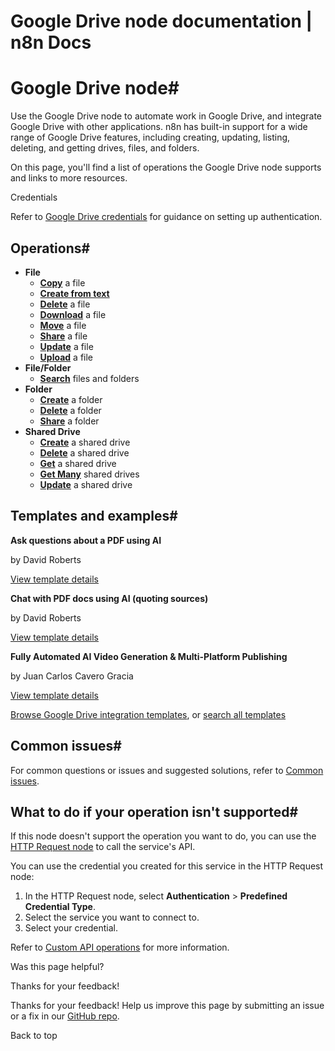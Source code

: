 # Google Drive node documentation | n8n Docs

[ ](https://github.com/n8n-io/n8n-docs/edit/main/docs/integrations/builtin/app-nodes/n8n-nodes-base.googledrive/index.md "Edit this page")

# Google Drive node#

Use the Google Drive node to automate work in Google Drive, and integrate Google Drive with other applications. n8n has built-in support for a wide range of Google Drive features, including creating, updating, listing, deleting, and getting drives, files, and folders. 

On this page, you'll find a list of operations the Google Drive node supports and links to more resources.

Credentials

Refer to [Google Drive credentials](../../credentials/google/) for guidance on setting up authentication. 

## Operations#

  * **File**
    * [**Copy**](file-operations/#copy-a-file) a file
    * [**Create from text**](file-operations/#create-from-text)
    * [**Delete**](file-operations/#delete-a-file) a file
    * [**Download**](file-operations/#download-a-file) a file
    * [**Move**](file-operations/#move-a-file) a file
    * [**Share**](file-operations/#share-a-file) a file
    * [**Update**](file-operations/#update-a-file) a file
    * [**Upload**](file-operations/#upload-a-file) a file
  * **File/Folder**
    * [**Search**](file-folder-operations/#search-files-and-folders) files and folders
  * **Folder**
    * [**Create**](folder-operations/#create-a-folder) a folder
    * [**Delete**](folder-operations/#delete-a-folder) a folder
    * [**Share**](folder-operations/#share-a-folder) a folder
  * **Shared Drive**
    * [**Create**](shared-drive-operations/#create-a-shared-drive) a shared drive
    * [**Delete**](shared-drive-operations/#delete-a-shared-drive) a shared drive
    * [**Get**](shared-drive-operations/#get-a-shared-drive) a shared drive
    * [**Get Many**](shared-drive-operations/#get-many-shared-drives) shared drives
    * [**Update**](shared-drive-operations/#update-a-shared-drive) a shared drive

## Templates and examples#

**Ask questions about a PDF using AI**

by David Roberts

[View template details](https://n8n.io/workflows/1960-ask-questions-about-a-pdf-using-ai/)

**Chat with PDF docs using AI (quoting sources)**

by David Roberts

[View template details](https://n8n.io/workflows/2165-chat-with-pdf-docs-using-ai-quoting-sources/)

**Fully Automated AI Video Generation & Multi-Platform Publishing**

by Juan Carlos Cavero Gracia

[View template details](https://n8n.io/workflows/3442-fully-automated-ai-video-generation-and-multi-platform-publishing/)

[Browse Google Drive integration templates](https://n8n.io/integrations/google-drive/), or [search all templates](https://n8n.io/workflows/)

## Common issues#

For common questions or issues and suggested solutions, refer to [Common issues](common-issues/).

## What to do if your operation isn't supported#

If this node doesn't support the operation you want to do, you can use the [HTTP Request node](../../core-nodes/n8n-nodes-base.httprequest/) to call the service's API.

You can use the credential you created for this service in the HTTP Request node: 

  1. In the HTTP Request node, select **Authentication** > **Predefined Credential Type**.
  2. Select the service you want to connect to.
  3. Select your credential.

Refer to [Custom API operations](../../../custom-operations/) for more information.

Was this page helpful? 

Thanks for your feedback! 

Thanks for your feedback! Help us improve this page by submitting an issue or a fix in our [GitHub repo](https://github.com/n8n-io/n8n-docs). 

Back to top